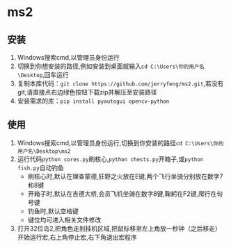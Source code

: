 # ms2

## 安装
1. Windows搜索cmd,以管理员身份运行
2. 切换到你想安装的路径,例如安装到桌面就输入`cd C:\Users\你的用户名\Desktop`,回车运行
3. 复制本库代码：`git clone https://github.com/jerryfeng/ms2.git`,若没有git,请直接点右边绿色按钮下载zip并解压至安装路径
5. 安装需求的库：`pip install pyautogui opencv-python`

## 使用
1. Windows搜索cmd,以管理员身份运行,切换到你安装的路径`cd C:\Users\你的用户名\Desktop\ms2`
2. 运行代码`python cores.py`刷核心,`python chests.py`开箱子,或`python fish.py`自动钓鱼
    * 刷核心时,默认在理查蒙德,狂野之火放在E键,两个飞行坐骑分别放在数字7和8键
    * 开箱子时,默认在吉德大桥,会员飞机坐骑在数字8键,鞠躬在F2键,爬行在句号键
    * 钓鱼时,默认空格键
    * 键位均可进入相关文件修改
3. 打开32位岛2,把角色走到挂机区域,把鼠标移至左上角放一秒钟（之后移走）开始运行宏,右上角停止宏,右下角退出宏程序
